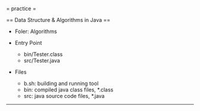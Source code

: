 = practice =

== Data Structure & Algorithms in Java ==

 * Foler: Algorithms

 * Entry Point
   * bin/Tester.class
   * src/Tester.java

 * Files
   * b.sh: building and running tool
   * bin: compiled java class files, *.class
   * src: java source code files, *.java
----

